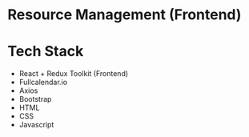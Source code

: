 # Resource Management (Frontend)

# Tech Stack

- React + Redux Toolkit (Frontend)
- Fullcalendar.io
- Axios
- Bootstrap
- HTML
- CSS
- Javascript
